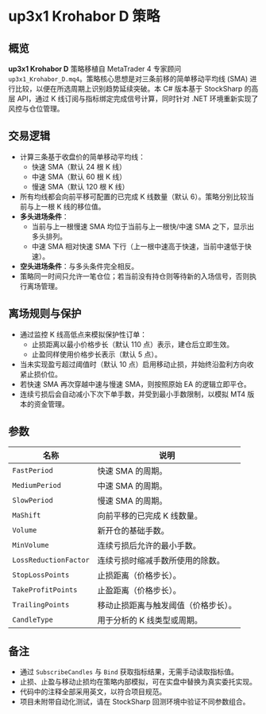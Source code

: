# up3x1 Krohabor D 策略

## 概览
**up3x1 Krohabor D** 策略移植自 MetaTrader 4 专家顾问 `up3x1_Krohabor_D.mq4`。策略核心思想是对三条前移的简单移动平均线 (SMA) 进行比较，以便在所选周期上识别趋势延续突破。本 C# 版本基于 StockSharp 的高层 API，通过 K 线订阅与指标绑定完成信号计算，同时针对 .NET 环境重新实现了风控与仓位管理。

## 交易逻辑
- 计算三条基于收盘价的简单移动平均线：
  - 快速 SMA（默认 24 根 K 线）
  - 中速 SMA（默认 60 根 K 线）
  - 慢速 SMA（默认 120 根 K 线）
- 所有均线都会向前平移可配置的已完成 K 线数量（默认 6）。策略分别比较当前与上一根 K 线的移位值。
- **多头进场条件**：
  - 当前与上一根慢速 SMA 均位于当前与上一根快/中速 SMA 之下，显示出多头排列。
  - 中速 SMA 相对快速 SMA 下行（上一根中速高于快速，当前中速低于快速）。
- **空头进场条件**：与多头条件完全相反。
- 策略同一时间只允许一笔仓位；若当前没有持仓则等待新的入场信号，否则执行离场管理。

## 离场规则与保护
- 通过监控 K 线高低点来模拟保护性订单：
  - 止损距离以最小价格步长（默认 110 点）表示，建仓后立即生效。
  - 止盈同样使用价格步长表示（默认 5 点）。
- 当未实现盈亏超过阈值时（默认 10 点）启用移动止损，并始终沿盈利方向收紧止损价位。
- 若快速 SMA 再次穿越中速与慢速 SMA，则按照原始 EA 的逻辑立即平仓。
- 连续亏损后会自动减小下次下单手数，并受到最小手数限制，以模拟 MT4 版本的资金管理。

## 参数
| 名称 | 说明 |
|------|------|
| `FastPeriod` | 快速 SMA 的周期。 |
| `MediumPeriod` | 中速 SMA 的周期。 |
| `SlowPeriod` | 慢速 SMA 的周期。 |
| `MaShift` | 向前平移的已完成 K 线数量。 |
| `Volume` | 新开仓的基础手数。 |
| `MinVolume` | 连续亏损后允许的最小手数。 |
| `LossReductionFactor` | 连续亏损时缩减手数所使用的除数。 |
| `StopLossPoints` | 止损距离（价格步长）。 |
| `TakeProfitPoints` | 止盈距离（价格步长）。 |
| `TrailingPoints` | 移动止损距离与触发阈值（价格步长）。 |
| `CandleType` | 用于分析的 K 线类型或周期。 |

## 备注
- 通过 `SubscribeCandles` 与 `Bind` 获取指标结果，无需手动读取指标值。
- 止损、止盈与移动止损均在策略内部模拟，可在实盘中替换为真实委托实现。
- 代码中的注释全部采用英文，以符合项目规范。
- 项目未附带自动化测试，请在 StockSharp 回测环境中验证不同参数组合。
